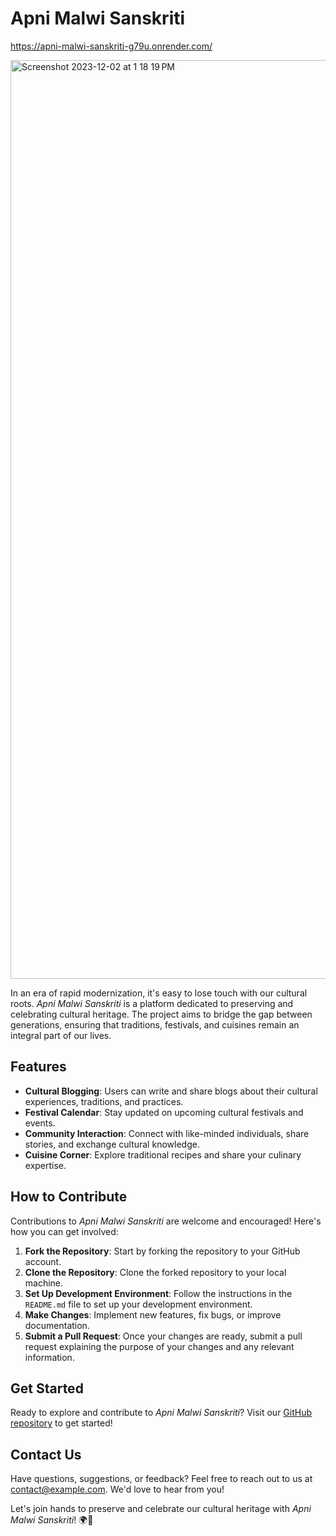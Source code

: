 # Apni Malwi Sanskriti

https://apni-malwi-sanskriti-g79u.onrender.com/

<img width="1470" alt="Screenshot 2023-12-02 at 1 18 19 PM" src="https://res.cloudinary.com/dwrbxnw11/image/upload/v1709479749/Screenshot_2024-03-03_at_8.48.03_PM_f0vf10.png">



In an era of rapid modernization, it's easy to lose touch with our cultural roots. *Apni Malwi Sanskriti* is a platform dedicated to preserving and celebrating cultural heritage. The project aims to bridge the gap between generations, ensuring that traditions, festivals, and cuisines remain an integral part of our lives.

## Features

- **Cultural Blogging**: Users can write and share blogs about their cultural experiences, traditions, and practices.
- **Festival Calendar**: Stay updated on upcoming cultural festivals and events.
- **Community Interaction**: Connect with like-minded individuals, share stories, and exchange cultural knowledge.
- **Cuisine Corner**: Explore traditional recipes and share your culinary expertise.


## How to Contribute

Contributions to *Apni Malwi Sanskriti* are welcome and encouraged! Here's how you can get involved:

1. **Fork the Repository**: Start by forking the repository to your GitHub account.
2. **Clone the Repository**: Clone the forked repository to your local machine.
3. **Set Up Development Environment**: Follow the instructions in the `README.md` file to set up your development environment.
4. **Make Changes**: Implement new features, fix bugs, or improve documentation.
5. **Submit a Pull Request**: Once your changes are ready, submit a pull request explaining the purpose of your changes and any relevant information.

## Get Started

Ready to explore and contribute to *Apni Malwi Sanskriti*? Visit our [GitHub repository](link-to-repo) to get started!

## Contact Us

Have questions, suggestions, or feedback? Feel free to reach out to us at [contact@example.com](mailto:contact@example.com). We'd love to hear from you!

Let's join hands to preserve and celebrate our cultural heritage with *Apni Malwi Sanskriti*! 🌍🎉

